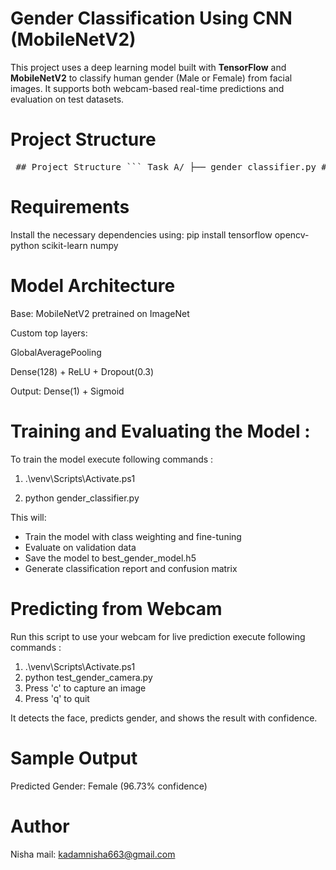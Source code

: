 # Gender Classification Using CNN (MobileNetV2)

This project uses a deep learning model built with **TensorFlow** and **MobileNetV2** to classify human gender (Male or Female) from facial images. It supports both webcam-based real-time predictions and evaluation on test datasets.


# Project Structure

<pre> ## Project Structure ``` Task_A/ ├── gender_classifier.py # Model training, fine-tuning, evaluation ├── test_gender_camera.py # Webcam-based gender prediction ├── best_gender_model.h5 # Saved trained model ├── README.md # Project documentation ├── train/ # Training images │ ├── Male/ │ └── Female/ ├── val/ # Validation images │ ├── Male/ │ └── Female/ ├── venv/ # Python virtual environment ├── model_architecture/ # Diagram showing model structure ├── Result/ # Screenshots and evaluation output ``` </pre>

#  Requirements

Install the necessary dependencies using:
pip install tensorflow opencv-python scikit-learn numpy



# Model Architecture
Base: MobileNetV2 pretrained on ImageNet

Custom top layers:

GlobalAveragePooling

Dense(128) + ReLU + Dropout(0.3)

Output: Dense(1) + Sigmoid

# Training and Evaluating the Model :
To train the model execute following commands :
1. .\venv\Scripts\Activate.ps1 

2. python gender_classifier.py

This will:

   - Train the model with class weighting and fine-tuning
   - Evaluate on validation data
   - Save the model to best_gender_model.h5
   - Generate classification report and confusion matrix









# Predicting from Webcam
Run this script to use your webcam for live prediction execute following commands :

1. .\venv\Scripts\Activate.ps1
2. python test_gender_camera.py
3. Press 'c' to capture an image
4. Press 'q' to quit

It detects the face, predicts gender, and shows the result with confidence.



# Sample Output

Predicted Gender: Female (96.73% confidence)

# Author
Nisha
mail: kadamnisha663@gmail.com